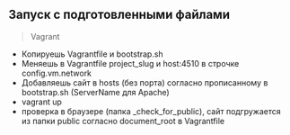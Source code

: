 ## Запуск с подготовленными файлами

> Vagrant

- Копируешь Vagrantfile и bootstrap.sh
- Меняешь в Vagrantfile project_slug и host:4510 в строчке config.vm.network
- Добавляешь сайт в hosts (без порта) согласно прописанному в bootstrap.sh (ServerName для Apache)
- vagrant up
- проверка в браузере (папка _check_for_public), сайт подгружается из папки public согласно document_root в Vagrantfile
